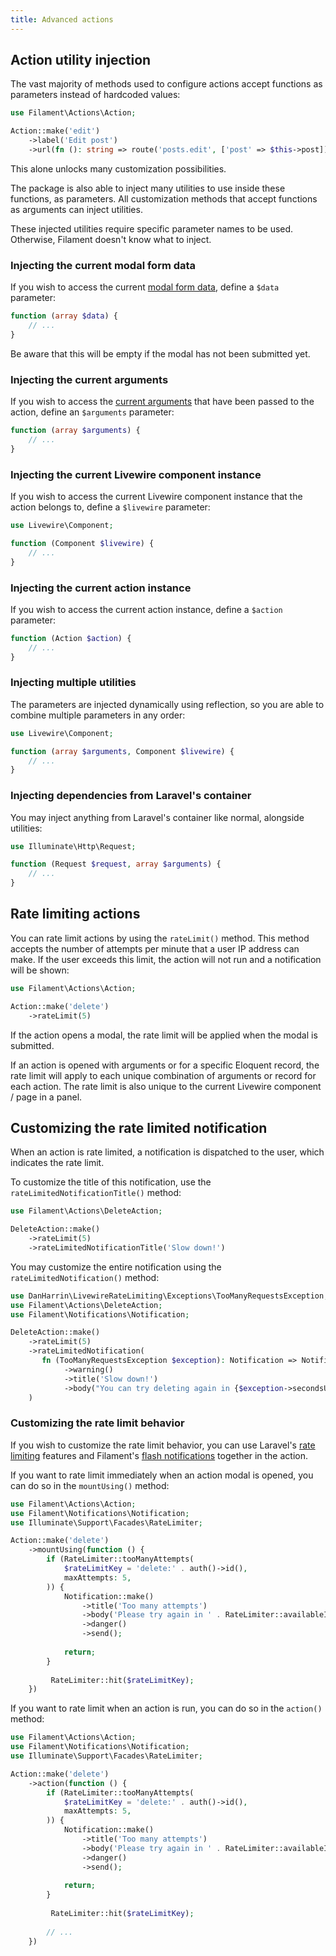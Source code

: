 ```yaml
---
title: Advanced actions
---
```


## Action utility injection

The vast majority of methods used to configure actions accept functions as parameters instead of hardcoded values:

```php
use Filament\Actions\Action;

Action::make('edit')
    ->label('Edit post')
    ->url(fn (): string => route('posts.edit', ['post' => $this->post]))
```

This alone unlocks many customization possibilities.

The package is also able to inject many utilities to use inside these functions, as parameters. All customization methods that accept functions as arguments can inject utilities.

These injected utilities require specific parameter names to be used. Otherwise, Filament doesn't know what to inject.

### Injecting the current modal form data

If you wish to access the current [modal form data](modals#modal-forms), define a `$data` parameter:

```php
function (array $data) {
    // ...
}
```

Be aware that this will be empty if the modal has not been submitted yet.

### Injecting the current arguments

If you wish to access the [current arguments](adding-an-action-to-a-livewire-component#passing-action-arguments) that have been passed to the action, define an `$arguments` parameter:

```php
function (array $arguments) {
    // ...
}
```

### Injecting the current Livewire component instance

If you wish to access the current Livewire component instance that the action belongs to, define a `$livewire` parameter:

```php
use Livewire\Component;

function (Component $livewire) {
    // ...
}
```

### Injecting the current action instance

If you wish to access the current action instance, define a `$action` parameter:

```php
function (Action $action) {
    // ...
}
```

### Injecting multiple utilities

The parameters are injected dynamically using reflection, so you are able to combine multiple parameters in any order:

```php
use Livewire\Component;

function (array $arguments, Component $livewire) {
    // ...
}
```

### Injecting dependencies from Laravel's container

You may inject anything from Laravel's container like normal, alongside utilities:

```php
use Illuminate\Http\Request;

function (Request $request, array $arguments) {
    // ...
}
```

## Rate limiting actions

You can rate limit actions by using the `rateLimit()` method. This method accepts the number of attempts per minute that a user IP address can make. If the user exceeds this limit, the action will not run and a notification will be shown:

```php
use Filament\Actions\Action;

Action::make('delete')
    ->rateLimit(5)
```

If the action opens a modal, the rate limit will be applied when the modal is submitted.

If an action is opened with arguments or for a specific Eloquent record, the rate limit will apply to each unique combination of arguments or record for each action. The rate limit is also unique to the current Livewire component / page in a panel.

## Customizing the rate limited notification

When an action is rate limited, a notification is dispatched to the user, which indicates the rate limit.

To customize the title of this notification, use the `rateLimitedNotificationTitle()` method:

```php
use Filament\Actions\DeleteAction;

DeleteAction::make()
    ->rateLimit(5)
    ->rateLimitedNotificationTitle('Slow down!')
```

You may customize the entire notification using the `rateLimitedNotification()` method:

```php
use DanHarrin\LivewireRateLimiting\Exceptions\TooManyRequestsException;
use Filament\Actions\DeleteAction;
use Filament\Notifications\Notification;

DeleteAction::make()
    ->rateLimit(5)
    ->rateLimitedNotification(
       fn (TooManyRequestsException $exception): Notification => Notification::make()
            ->warning()
            ->title('Slow down!')
            ->body("You can try deleting again in {$exception->secondsUntilAvailable} seconds."),
    )
```

### Customizing the rate limit behavior

If you wish to customize the rate limit behavior, you can use Laravel's [rate limiting](https://laravel.com/docs/rate-limiting#basic-usage) features and Filament's [flash notifications](../notifications/sending-notifications) together in the action.

If you want to rate limit immediately when an action modal is opened, you can do so in the `mountUsing()` method:

```php
use Filament\Actions\Action;
use Filament\Notifications\Notification;
use Illuminate\Support\Facades\RateLimiter;

Action::make('delete')
    ->mountUsing(function () {
        if (RateLimiter::tooManyAttempts(
            $rateLimitKey = 'delete:' . auth()->id(),
            maxAttempts: 5,
        )) {
            Notification::make()
                ->title('Too many attempts')
                ->body('Please try again in ' . RateLimiter::availableIn($rateLimitKey) . ' seconds.')
                ->danger()
                ->send();
                
            return;
        }
        
         RateLimiter::hit($rateLimitKey);
    })
```

If you want to rate limit when an action is run, you can do so in the `action()` method:

```php
use Filament\Actions\Action;
use Filament\Notifications\Notification;
use Illuminate\Support\Facades\RateLimiter;

Action::make('delete')
    ->action(function () {
        if (RateLimiter::tooManyAttempts(
            $rateLimitKey = 'delete:' . auth()->id(),
            maxAttempts: 5,
        )) {
            Notification::make()
                ->title('Too many attempts')
                ->body('Please try again in ' . RateLimiter::availableIn($rateLimitKey) . ' seconds.')
                ->danger()
                ->send();
                
            return;
        }
        
         RateLimiter::hit($rateLimitKey);
        
        // ...
    })
```
